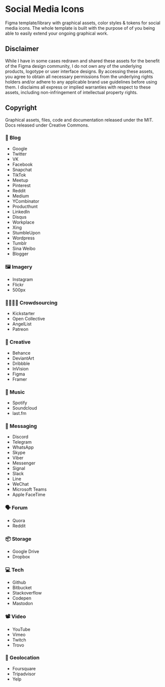 # Social Media Icons
Figma template/library with graphical assets, color styles & tokens for social media icons.
The whole template is built with the purpose of of you being able to easily extend your ongoing graphical work.

## Disclaimer
While I have in some cases redrawn and shared these assets for the benefit of the Figma design community, I do not own any of the underlying products, logotype or user interface designs. By accessing these assets, you agree to obtain all necessary permissions from the underlying rights holders and/or adhere to any applicable brand use guidelines before using them. I disclaims all express or implied warranties with respect to these assets, including non-infringement of intellectual property rights.

## Copyright
Graphical assets, files, code and documentation released under the MIT.
Docs released under Creative Commons.

### 📝 Blog
- Google
- Twitter
- VK
- Facebook
- Snapchat
- TikTok
- Meetup
- Pinterest
- Reddit
- Medium
- YCombinator
- Producthunt
- LinkedIn
- Disqus
- Workplace
- Xing
- StumbleUpon
- Wordpress
- Tumblr
- Sina Weibo
- Blogger

### 🖼️ Imagery
- Instagram
- Flickr
- 500px

### 👨‍👩‍👧‍👦 Crowdsourcing
- Kickstarter
- Open Collective
- AngelList
- Patreon

### 🎨 Creative
- Behance
- DeviantArt
- Dribbble
- InVision
- Figma
- Framer

### 🎼 Music
- Spotify
- Soundcloud
- last.fm


### 💬 Messaging
- Discord
- Telegram
- WhatsApp
- Skype
- Viber
- Messenger
- Signal
- Slack
- Line
- WeChat
- Microsoft Teams
- Apple FaceTime

### 🗣️ Forum
- Quora
- Reddit

### 📦 Storage
- Google Drive
- Dropbox

### 💻 Tech
- Github
- Bitbucket
- Stackoverflow
- Codepen
- Mastodon

### 📽️ Video
- YouTube
- Vimeo
- Twitch
- Trovo

### 📍 Geolocation
- Foursquare
- Tripadvisor
- Yelp
